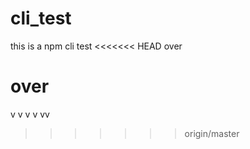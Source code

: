 # cli_test
this is a npm cli test
<<<<<<< HEAD
over



over
=======



v
v
v
v
vv
>>>>>>> origin/master
